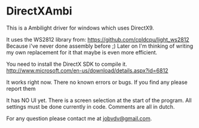 DirectXAmbi
===========

This is a Ambilight driver for windows which uses DirectX9.

It uses the WS2812 library from: https://github.com/cpldcpu/light_ws2812 
Because i've never done assembly before ;)
Later on I'm thinking of writing my own replacement for it that maybe is even more efficient.


You need to install the DirectX SDK to compile it. 
http://www.microsoft.com/en-us/download/details.aspx?id=6812

It works right now. There no known errors or bugs.
If you find any please report them

It has NO UI yet. There is a screen selection at the start of the program.
All settings must be done currently in code.
Comments are all in dutch.

For any question please contact me at jobvdv@gmail.com.

